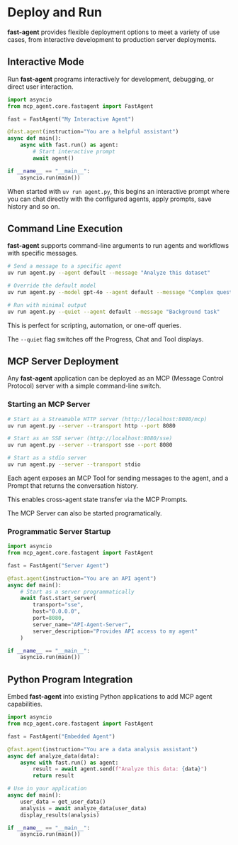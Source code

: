 # Deploy and Run 

**fast-agent** provides flexible deployment options to meet a variety of use cases, from interactive development to production server deployments.

## Interactive Mode

Run **fast-agent** programs interactively for development, debugging, or direct user interaction.

```python title="agent.py"
import asyncio
from mcp_agent.core.fastagent import FastAgent

fast = FastAgent("My Interactive Agent")

@fast.agent(instruction="You are a helpful assistant")
async def main():
    async with fast.run() as agent:
        # Start interactive prompt
        await agent()

if __name__ == "__main__":
    asyncio.run(main())
```

When started with `uv run agent.py`, this begins an interactive prompt where you can chat directly with the configured agents, apply prompts, save history and so on.

## Command Line Execution

**fast-agent** supports command-line arguments to run agents and workflows with specific messages.

```bash
# Send a message to a specific agent
uv run agent.py --agent default --message "Analyze this dataset"

# Override the default model
uv run agent.py --model gpt-4o --agent default --message "Complex question"

# Run with minimal output
uv run agent.py --quiet --agent default --message "Background task"
```

This is perfect for scripting, automation, or one-off queries. 

The `--quiet` flag switches off the Progress, Chat and Tool displays.


## MCP Server Deployment

Any **fast-agent** application can be deployed as an MCP (Message Control Protocol) server with a simple command-line switch.

### Starting an MCP Server

```bash
# Start as a Streamable HTTP server (http://localhost:8080/mcp)
uv run agent.py --server --transport http --port 8080

# Start as an SSE server (http://localhost:8080/sse)
uv run agent.py --server --transport sse --port 8080

# Start as a stdio server
uv run agent.py --server --transport stdio
```

Each agent exposes an MCP Tool for sending messages to the agent, and a Prompt that returns the conversation history. 

This enables cross-agent state transfer via the MCP Prompts.

The MCP Server can also be started programatically.

### Programmatic Server Startup

```python
import asyncio
from mcp_agent.core.fastagent import FastAgent

fast = FastAgent("Server Agent")

@fast.agent(instruction="You are an API agent")
async def main():
    # Start as a server programmatically
    await fast.start_server(
        transport="sse",
        host="0.0.0.0",
        port=8080,
        server_name="API-Agent-Server",
        server_description="Provides API access to my agent"
    )

if __name__ == "__main__":
    asyncio.run(main())
```


## Python Program Integration

Embed  **fast-agent** into existing Python applications to add MCP agent capabilities.

```python
import asyncio
from mcp_agent.core.fastagent import FastAgent

fast = FastAgent("Embedded Agent")

@fast.agent(instruction="You are a data analysis assistant")
async def analyze_data(data):
    async with fast.run() as agent:
        result = await agent.send(f"Analyze this data: {data}")
        return result

# Use in your application
async def main():
    user_data = get_user_data()
    analysis = await analyze_data(user_data)
    display_results(analysis)

if __name__ == "__main__":
    asyncio.run(main())
```


<!--
### Connecting to MCP Servers

Connect to MCP servers from other FastAgent applications  by configuring them in your `fastagent.config.yaml`:

```yaml
mcp:
  servers:
    my_remote_agent:
      transport: "sse"
      url: "http://localhost:8080"
```

Then use them in your client application:

```python
@fast.agent(servers=["my_remote_agent"])
async def client():
    async with fast.run() as agent:
        # Call tools on the remote server
        result = await agent.send('***CALL_TOOL remote_agent.send {"message": "Hello"}')
```
-->
